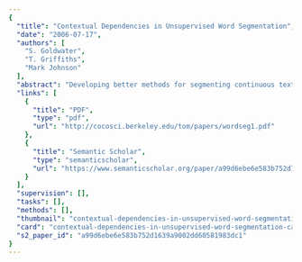 ```yaml
---
{
  "title": "Contextual Dependencies in Unsupervised Word Segmentation",
  "date": "2006-07-17",
  "authors": [
    "S. Goldwater",
    "T. Griffiths",
    "Mark Johnson"
  ],
  "abstract": "Developing better methods for segmenting continuous text into words is important for improving the processing of Asian languages, and may shed light on how humans learn to segment speech. We propose two new Bayesian word segmentation methods that assume unigram and bigram models of word dependencies respectively. The bigram model greatly outperforms the unigram model (and previous probabilistic models), demonstrating the importance of such dependencies for word segmentation. We also show that previous probabilistic models rely crucially on sub-optimal search procedures.",
  "links": [
    {
      "title": "PDF",
      "type": "pdf",
      "url": "http://cocosci.berkeley.edu/tom/papers/wordseg1.pdf"
    },
    {
      "title": "Semantic Scholar",
      "type": "semanticscholar",
      "url": "https://www.semanticscholar.org/paper/a99d6ebe6e583b752d1639a9002dd60581983dc1"
    }
  ],
  "supervision": [],
  "tasks": [],
  "methods": [],
  "thumbnail": "contextual-dependencies-in-unsupervised-word-segmentation-thumb.jpg",
  "card": "contextual-dependencies-in-unsupervised-word-segmentation-card.jpg",
  "s2_paper_id": "a99d6ebe6e583b752d1639a9002dd60581983dc1"
}
---
```


